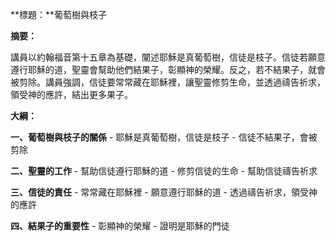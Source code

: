 **標題：**葡萄樹與枝子

**摘要：**

講員以約翰福音第十五章為基礎，闡述耶穌是真葡萄樹，信徒是枝子。信徒若願意遵行耶穌的道，聖靈會幫助他們結果子，彰顯神的榮耀。反之，若不結果子，就會被剪除。講員強調，信徒要常常藏在耶穌裡，讓聖靈修剪生命，並透過禱告祈求，領受神的應許，結出更多果子。

**大綱：**

**一、葡萄樹與枝子的關係**
    - 耶穌是真葡萄樹，信徒是枝子
    - 信徒不結果子，會被剪除

**二、聖靈的工作**
    - 幫助信徒遵行耶穌的道
    - 修剪信徒的生命
    - 幫助信徒禱告祈求

**三、信徒的責任**
    - 常常藏在耶穌裡
    - 願意遵行耶穌的道
    - 透過禱告祈求，領受神的應許

**四、結果子的重要性**
    - 彰顯神的榮耀
    - 證明是耶穌的門徒
